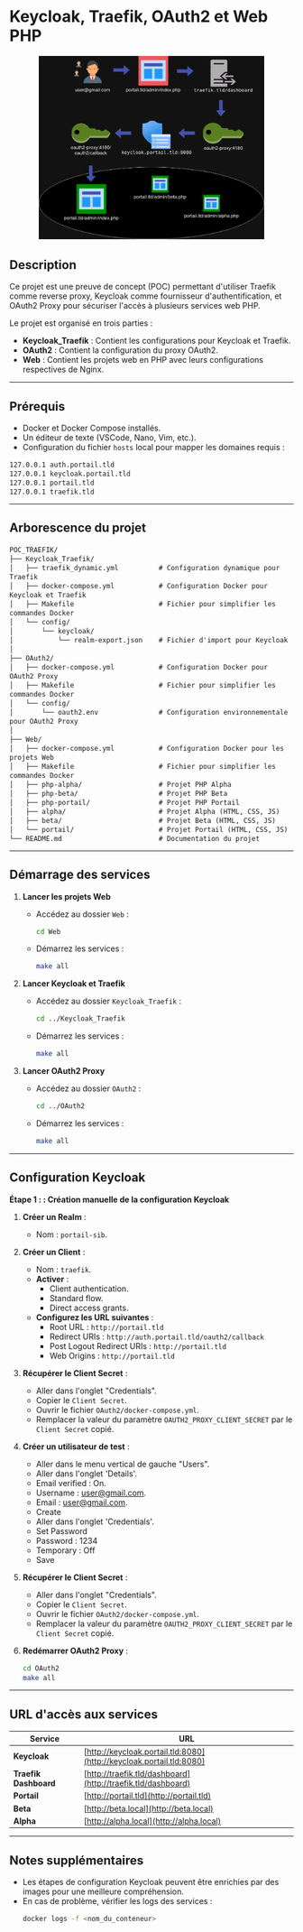 # Keycloak, Traefik, OAuth2 et Web PHP

<p align="center">
    <img src="https://github.com/Rbtsv2/poc-traefik-keycloak-oauth2-web-php/blob/master/poc.png?raw=true" width="400" alt="Keycloak OAuth2 Traefik">
</p>


## Description

Ce projet est une preuve de concept (POC) permettant d'utiliser Traefik comme reverse proxy, Keycloak comme fournisseur d'authentification, et OAuth2 Proxy pour sécuriser l'accès à plusieurs services web PHP.

Le projet est organisé en trois parties :
- **Keycloak_Traefik** : Contient les configurations pour Keycloak et Traefik.
- **OAuth2** : Contient la configuration du proxy OAuth2.
- **Web** : Contient les projets web en PHP avec leurs configurations respectives de Nginx.

---

## Prérequis

- Docker et Docker Compose installés.
- Un éditeur de texte (VSCode, Nano, Vim, etc.).
- Configuration du fichier `hosts` local pour mapper les domaines requis :

```plaintext
127.0.0.1 auth.portail.tld
127.0.0.1 keycloak.portail.tld
127.0.0.1 portail.tld
127.0.0.1 traefik.tld
```

---

## Arborescence du projet

```
POC_TRAEFIK/
├── Keycloak_Traefik/
│   ├── traefik_dynamic.yml          # Configuration dynamique pour Traefik
│   ├── docker-compose.yml           # Configuration Docker pour Keycloak et Traefik
│   ├── Makefile                     # Fichier pour simplifier les commandes Docker
│   └── config/
│       └── keycloak/
│           └── realm-export.json    # Fichier d'import pour Keycloak
│
├── OAuth2/
│   ├── docker-compose.yml           # Configuration Docker pour OAuth2 Proxy
│   ├── Makefile                     # Fichier pour simplifier les commandes Docker
│   └── config/
│       └── oauth2.env               # Configuration environnementale pour OAuth2 Proxy
│
├── Web/
│   ├── docker-compose.yml           # Configuration Docker pour les projets Web
│   ├── Makefile                     # Fichier pour simplifier les commandes Docker
│   ├── php-alpha/                   # Projet PHP Alpha
│   ├── php-beta/                    # Projet PHP Beta
│   ├── php-portail/                 # Projet PHP Portail
│   ├── alpha/                       # Projet Alpha (HTML, CSS, JS)
│   ├── beta/                        # Projet Beta (HTML, CSS, JS)
│   └── portail/                     # Projet Portail (HTML, CSS, JS)
└── README.md                        # Documentation du projet
```

---

## Démarrage des services

1. **Lancer les projets Web**
   - Accédez au dossier `Web` :
     ```bash
     cd Web
     ```
   - Démarrez les services :
     ```bash
     make all
     ```

2. **Lancer Keycloak et Traefik**
   - Accédez au dossier `Keycloak_Traefik` :
     ```bash
     cd ../Keycloak_Traefik
     ```
   - Démarrez les services :
     ```bash
     make all
     ```

3. **Lancer OAuth2 Proxy**
   - Accédez au dossier `OAuth2` :
     ```bash
     cd ../OAuth2
     ```
   - Démarrez les services :
     ```bash
     make all
     ```

---

## Configuration Keycloak

**Étape 1 : : Création manuelle de la configuration Keycloak**

1. **Créer un Realm** :
   - Nom : `portail-sib`.
2. **Créer un Client** :
   - Nom : `traefik`.
   - **Activer** :
     - Client authentication.
     - Standard flow.
     - Direct access grants.
   - **Configurez les URL suivantes** :
     - Root URL : `http://portail.tld`
     - Redirect URIs : `http://auth.portail.tld/oauth2/callback`
     - Post Logout Redirect URIs : `http://portail.tld`
     - Web Origins : `http://portail.tld`
3. **Récupérer le Client Secret** :
   - Aller dans l'onglet "Credentials".
   - Copier le `Client Secret`.
   - Ouvrir le fichier `OAuth2/docker-compose.yml`.
   - Remplacer la valeur du paramètre `OAUTH2_PROXY_CLIENT_SECRET` par le `Client Secret` copié.

3. **Créer un utilisateur de test** :
   - Aller dans le menu vertical de gauche "Users".
   - Aller dans l'onglet 'Details'.
    - Email verified : On.
    - Username : user@gmail.com.
    - Email : user@gmail.com.
    - Create
   - Aller dans l'onglet 'Credentials'.
    - Set Password
    - Password : 1234
    - Temporary : Off 
    - Save

4. **Récupérer le Client Secret** :
   - Aller dans l'onglet "Credentials".
   - Copier le `Client Secret`.
   - Ouvrir le fichier `OAuth2/docker-compose.yml`.
   - Remplacer la valeur du paramètre `OAUTH2_PROXY_CLIENT_SECRET` par le `Client Secret` copié.

5. **Redémarrer OAuth2 Proxy** :
   ```bash
   cd OAuth2
   make all
   ```

---

## URL d'accès aux services

| Service                 | URL                                      |
|-------------------------|------------------------------------------|
| **Keycloak**           | [http://keycloak.portail.tld:8080](http://keycloak.portail.tld:8080) |
| **Traefik Dashboard**  | [http://traefik.tld/dashboard](http://traefik.tld/dashboard)         |
| **Portail**            | [http://portail.tld](http://portail.tld)                            |
| **Beta**               | [http://beta.local](http://beta.local)                              |
| **Alpha**              | [http://alpha.local](http://alpha.local)                           |

---


## Notes supplémentaires
- Les étapes de configuration Keycloak peuvent être enrichies par des images pour une meilleure compréhension.
- En cas de problème, vérifier les logs des services :
  ```bash
  docker logs -f <nom_du_conteneur>
  ```
